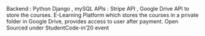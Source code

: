 Backend : Python Django , mySQL
APIs : Stripe API , Google Drive API to store the courses. 
E-Learning Platform which stores the courses in a private folder in Google Drive, provides access to user after payment.
Open Sourced under StudentCode-in’20 event
